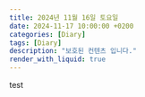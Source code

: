 ```yaml
---
title: 2024년 11월 16일 토요일
date: 2024-11-17 10:00:00 +0200
categories: [Diary]
tags: [Diary]
description: "보호된 컨텐츠 입니다."
render_with_liquid: true
---
```




test